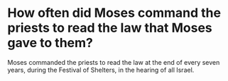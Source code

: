 # How often did Moses command the priests to read the law that Moses gave to them?

Moses commanded the priests to read the law at the end of every seven years, during the Festival of Shelters, in the hearing of all Israel.
